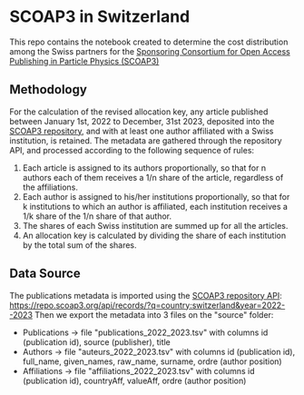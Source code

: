 # SCOAP3 in Switzerland

This repo contains the notebook created to determine the cost distribution among the Swiss partners for the [Sponsoring Consortium for Open Access Publishing in Particle Physics (SCOAP3)](https://scoap3.org/) 

## Methodology
For the calculation of the revised allocation key, any article published between January 1st, 2022 to December, 31st 2023, deposited into the [SCOAP3 repository](https://repo.scoap3.org/), and with at least one author affiliated with a Swiss institution, is retained. The metadata are gathered through the repository API, and processed according to the following sequence of rules:

1. Each article is assigned to its authors proportionally, so that for n authors each of them receives a 1/n share of the article, regardless of the affiliations.
2. Each author is assigned to his/her institutions proportionally, so that for k institutions to which an author is affiliated, each institution receives a 1/k share of the 1/n share of that author.
3. The shares of each Swiss institution are summed up for all the articles.
4. An allocation key is calculated by dividing the share of each institution by the total sum of the shares.

## Data Source
The publications metadata is imported using the [SCOAP3 repository API](https://github.com/SCOAP3/scoap3-next/wiki/API-documentation): https://repo.scoap3.org/api/records/?q=country:switzerland&year=2022--2023
Then we export the metadata into 3 files on the "source" folder:
* Publications -> file "publications_2022_2023.tsv" with columns id (publication id), source (publisher), title
* Authors -> file "auteurs_2022_2023.tsv" with columns id (publication id), full_name, given_names, raw_name, surname, ordre (author position)
* Affiliations -> file "affiliations_2022_2023.tsv" with columns id (publication id), countryAff, valueAff, ordre (author position)

